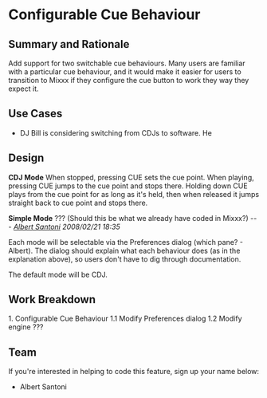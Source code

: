 # Configurable Cue Behaviour

## Summary and Rationale

Add support for two switchable cue behaviours. Many users are familiar
with a particular cue behaviour, and it would make it easier for users
to transition to Mixxx if they configure the cue button to work they way
they expect it.

## Use Cases

  - DJ Bill is considering switching from CDJs to software. He

## Design

**CDJ Mode** When stopped, pressing CUE sets the cue point. When
playing, pressing CUE jumps to the cue point and stops there. Holding
down CUE plays from the cue point for as long as it's held, then when
released it jumps straight back to cue point and stops there.

**Simple Mode** ??? (Should this be what we already have coded in
Mixxx?) --- *[Albert Santoni](albert@santoni.ca) 2008/02/21 18:35*

Each mode will be selectable via the Preferences dialog (which pane? -
Albert). The dialog should explain what each behaviour does (as in the
explanation above), so users don't have to dig through documentation.

The default mode will be CDJ.

## Work Breakdown

1\. Configurable Cue Behaviour 1.1 Modify Preferences dialog 1.2 Modify
engine ???

## Team

If you're interested in helping to code this feature, sign up your name
below:

  - Albert Santoni
